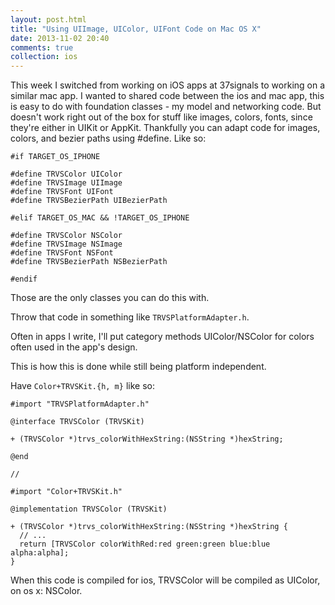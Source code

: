 ```yaml
---
layout: post.html
title: "Using UIImage, UIColor, UIFont Code on Mac OS X"
date: 2013-11-02 20:40
comments: true
collection: ios
---
```


This week I switched from working on iOS apps at 37signals to working on a similar mac app. I wanted to shared code between the ios and mac app, this is easy to do with foundation classes - my model and networking code. But doesn't work right out of the box for stuff like images, colors, fonts, since they're either in UIKit or AppKit. Thankfully you can adapt code for images, colors, and bezier paths using #define. Like so:

``` objc
#if TARGET_OS_IPHONE

#define TRVSColor UIColor
#define TRVSImage UIImage
#define TRVSFont UIFont
#define TRVSBezierPath UIBezierPath

#elif TARGET_OS_MAC && !TARGET_OS_IPHONE

#define TRVSColor NSColor
#define TRVSImage NSImage
#define TRVSFont NSFont
#define TRVSBezierPath NSBezierPath

#endif
```

Those are the only classes you can do this with.

Throw that code in something like `TRVSPlatformAdapter.h`.

Often in apps I write, I'll put category methods UIColor/NSColor for colors often used in the app's design.

This is how this is done while still being platform independent.

Have `Color+TRVSKit.{h, m}` like so:

``` objc
#import "TRVSPlatformAdapter.h"

@interface TRVSColor (TRVSKit)

+ (TRVSColor *)trvs_colorWithHexString:(NSString *)hexString;

@end

//

#import "Color+TRVSKit.h"

@implementation TRVSColor (TRVSKit)

+ (TRVSColor *)trvs_colorWithHexString:(NSString *)hexString {
  // ...
  return [TRVSColor colorWithRed:red green:green blue:blue alpha:alpha];
}

```

When this code is compiled for ios, TRVSColor will be compiled as UIColor, on os x: NSColor.

